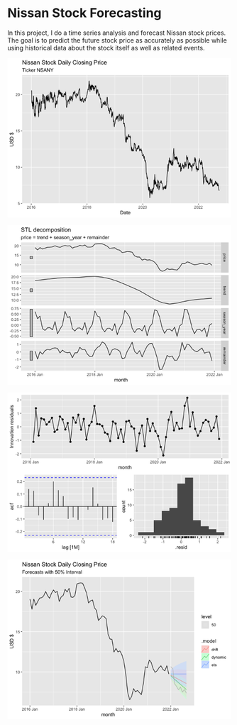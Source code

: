 # Nissan Stock Forecasting

In this project, I do a time series analysis and forecast Nissan stock prices. The goal is to predict the future stock price as accurately as possible while using historical data about the stock itself as well as related events.

![stock_graph](readme_images/stock_graph.png)

![decomp](readme_images/decomp.png)

![residuals](readme_images/residuals.png)

![forecasts](readme_images/forecasts.png)

